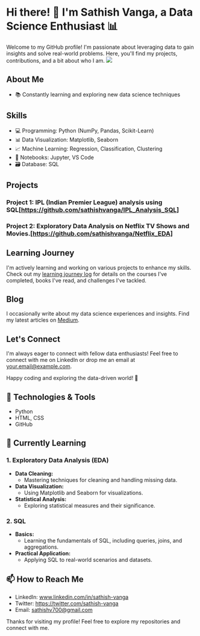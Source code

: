 



# Hi there! 👋 I'm Sathish Vanga, a Data Science Enthusiast 📊

Welcome to my GitHub profile! I'm passionate about leveraging data to gain insights and solve real-world problems. Here, you'll find my projects, contributions, and a bit about who I am.
![](https://komarev.com/ghpvc/?username=your-github-sathishvanga&color=brightgreen)

## About Me
- 📚 Constantly learning and exploring new data science techniques

## Skills

- 💻 Programming: Python (NumPy, Pandas, Scikit-Learn)
- 📊 Data Visualization: Matplotlib, Seaborn
- 📈 Machine Learning: Regression, Classification, Clustering
- 📓 Notebooks: Jupyter, VS Code
- 🗃️ Database: SQL

## Projects

### Project 1: IPL (Indian Premier League) analysis using SQL[https://github.com/sathishvanga/IPL_Analysis_SQL]


### Project 2: Exploratory Data Analysis on Netflix TV Shows and Movies.[https://github.com/sathishvanga/Netflix_EDA]


## Learning Journey

I'm actively learning and working on various projects to enhance my skills. Check out my [learning journey log](learning-journey.md) for details on the courses I've completed, books I've read, and challenges I've tackled.

## Blog

I occasionally write about my data science experiences and insights. Find my latest articles on [Medium](https://medium.com/@yourmedium).

## Let's Connect

I'm always eager to connect with fellow data enthusiasts! Feel free to connect with me on LinkedIn or drop me an email at your.email@example.com.

Happy coding and exploring the data-driven world! 🚀









## 🔧 Technologies & Tools

- Python
- HTML, CSS
- GitHub

## 🌱 Currently Learning

### 1. Exploratory Data Analysis (EDA)
- **Data Cleaning:**
  - Mastering techniques for cleaning and handling missing data.
- **Data Visualization:**
  - Using Matplotlib and Seaborn for visualizations.
- **Statistical Analysis:**
  - Exploring statistical measures and their significance.
 
### 2. SQL
- **Basics:**
  - Learning the fundamentals of SQL, including queries, joins, and aggregations.
- **Practical Application:**
  - Applying SQL to real-world scenarios and datasets.


## 📫 How to Reach Me

- LinkedIn: www.linkedin.com/in/sathish-vanga
- Twitter: https://twitter.com/sathish-vanga
- Email: sathishv700@gmail.com


Thanks for visiting my profile! Feel free to explore my repositories and connect with me.
